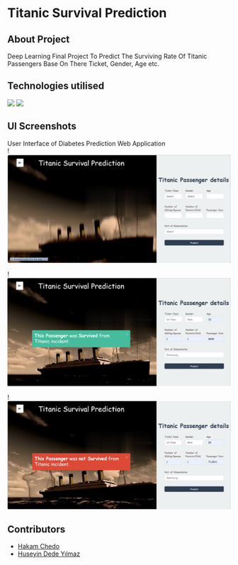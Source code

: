 # Titanic Survival Prediction

## About Project
Deep Learning Final Project To Predict The Surviving Rate Of Titanic Passengers Base On There Ticket, Gender, Age etc.

## Technologies utilised
<div id="badges">
  <img src="https://img.shields.io/badge/python-3670A0?style=for-the-badge&logo=python&logoColor=ffdd54" />
  <img src="https://img.shields.io/badge/-PHP-red" />
</div>

## UI Screenshots
User Interface of Diabetes Prediction Web Application </br>
!![Screenshot](Screenshort/Main.jpg)

!![Screenshot](Screenshort/Survived.jpg)

!![Screenshot](Screenshort/NotSurvived.jpg)

## Contributors
* [Hakam Chedo](https://github.com/H4K4M)
* [Huseyin Dede Yılmaz](https://github.com/huseyindedeyilmaz)
